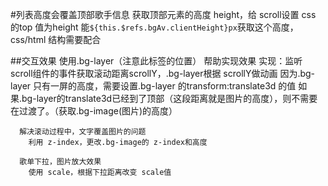 #列表高度会覆盖顶部歌手信息
  获取顶部元素的高度 height，给 scroll设置 css 的top 值为height
  能`${this.$refs.bgAv.clientHeight}px`获取这个高度，css/html 结构需要配合

##交互效果
  使用.bg-layer（注意此标签的位置） 帮助实现效果
  实现：监听 scroll组件的事件获取滚动距离scrollY，.bg-layer根据 scrollY做动画
      因为.bg-layer 只有一屏的高度，需要设置.bg-layer 的transform:translate3d 的值
      如果.bg-layer的translate3d已经到了顶部（这段距离就是图片的高度），则不需要在过渡了。（获取.bg-image(图片)的高度）

      解决滚动过程中，文字覆盖图片的问题
        利用 z-index，更改.bg-image的 z-index和高度

      歌单下拉，图片放大效果
        使用 scale，根据下拉距离改变 scale值